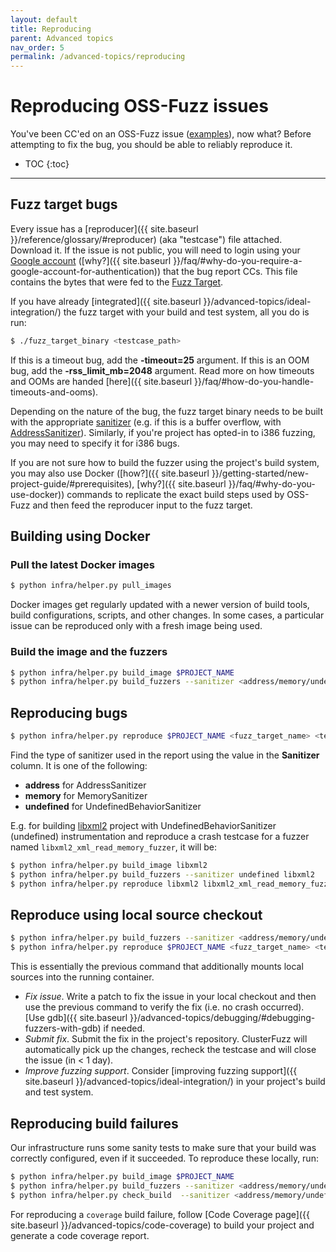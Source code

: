 ```yaml
---
layout: default
title: Reproducing
parent: Advanced topics
nav_order: 5
permalink: /advanced-topics/reproducing
---
```


# Reproducing OSS-Fuzz issues

You've been CC'ed on an OSS-Fuzz issue
([examples](https://bugs.chromium.org/p/oss-fuzz/issues/list?can=1&q=Type%3ABug%2CBug-Security)),
now what? Before attempting to fix the bug, you should be able to reliably
reproduce it. 

- TOC
{:toc}
---

## Fuzz target bugs
Every issue has a [reproducer]({{ site.baseurl }}/reference/glossary/#reproducer)
(aka "testcase") file attached.
Download it. If the issue is not public, you will need to login using your
[Google account](https://support.google.com/accounts/answer/176347?hl=en)
([why?]({{ site.baseurl }}/faq/#why-do-you-require-a-google-account-for-authentication))
that the bug report CCs.
This file contains the bytes that were fed to the [Fuzz Target](http://libfuzzer.info/#fuzz-target).

If you have already
[integrated]({{ site.baseurl }}/advanced-topics/ideal-integration/)
the fuzz target with your build and test system, all you do is run:
```bash
$ ./fuzz_target_binary <testcase_path>
```

If this is a timeout bug, add the **-timeout=25** argument.
If this is an OOM bug, add the **-rss_limit_mb=2048** argument.
Read more on how timeouts and OOMs are handed
[here]({{ site.baseurl }}/faq/#how-do-you-handle-timeouts-and-ooms).

Depending on the nature of the bug, the fuzz target binary needs to be built
with the appropriate [sanitizer](https://github.com/google/sanitizers)
(e.g. if this is a buffer overflow, with
[AddressSanitizer](http://clang.llvm.org/docs/AddressSanitizer.html)).
Similarly, if you're project has opted-in to i386 fuzzing, you may need to specify it for i386 bugs.

If you are not sure how to build the fuzzer using the project's build system,
you may also use Docker
([how?]({{ site.baseurl }}/getting-started/new-project-guide/#prerequisites),
[why?]({{ site.baseurl }}/faq/#why-do-you-use-docker)) commands 
to replicate the exact build steps used by OSS-Fuzz and then feed the reproducer
input to the fuzz target.

## Building using Docker

### Pull the latest Docker images

```bash
$ python infra/helper.py pull_images
```

  Docker images get regularly updated with a newer version of build tools, build
  configurations, scripts, and other changes. In some cases, a particular issue
  can be reproduced only with a fresh image being used.

### Build the image and the fuzzers

```bash
$ python infra/helper.py build_image $PROJECT_NAME
$ python infra/helper.py build_fuzzers --sanitizer <address/memory/undefined> $PROJECT_NAME
```

## Reproducing bugs
```bash
$ python infra/helper.py reproduce $PROJECT_NAME <fuzz_target_name> <testcase_path>
```
  
Find the type of sanitizer used in the report using the value in the
**Sanitizer** column. It is one of the following:
  * **address** for AddressSanitizer
  * **memory** for MemorySanitizer
  * **undefined** for UndefinedBehaviorSanitizer

E.g. for building [libxml2](https://github.com/google/oss-fuzz/tree/master/projects/libxml2)
project with UndefinedBehaviorSanitizer (undefined) instrumentation and
reproduce a crash testcase for a fuzzer named `libxml2_xml_read_memory_fuzzer`,
it will be: 

```bash
$ python infra/helper.py build_image libxml2
$ python infra/helper.py build_fuzzers --sanitizer undefined libxml2
$ python infra/helper.py reproduce libxml2 libxml2_xml_read_memory_fuzzer ~/Downloads/testcase
```

## Reproduce using local source checkout

```bash
$ python infra/helper.py build_fuzzers --sanitizer <address/memory/undefined> $PROJECT_NAME <source_path>
$ python infra/helper.py reproduce $PROJECT_NAME <fuzz_target_name> <testcase_path>
```

This is essentially the previous command that additionally mounts local sources
into the running container.

- *Fix issue*. Write a patch to fix the issue in your local checkout and then
   use the previous command to verify the fix (i.e. no crash occurred). 
   [Use gdb]({{ site.baseurl }}/advanced-topics/debugging/#debugging-fuzzers-with-gdb)
   if needed.
- *Submit fix*. Submit the fix in the project's repository. ClusterFuzz will
  automatically pick up the changes, recheck the testcase and will close the
  issue (in &lt; 1 day).
- *Improve fuzzing support*. Consider
   [improving fuzzing support]({{ site.baseurl }}/advanced-topics/ideal-integration/)
   in your project's build and test system.

## Reproducing build failures
Our infrastructure runs some sanity tests to make sure that your build was
correctly configured, even if it succeeded. To reproduce these locally, run:

```bash
$ python infra/helper.py build_image $PROJECT_NAME
$ python infra/helper.py build_fuzzers --sanitizer <address/memory/undefined> --engine <libfuzzer/afl/honggfuzz> $PROJECT_NAME
$ python infra/helper.py check_build  --sanitizer <address/memory/undefined> --engine <libfuzzer/afl/honggfuzz> $PROJECT_NAME <fuzz_target_name>
```

For reproducing a `coverage` build failure, follow
[Code Coverage page]({{ site.baseurl }}/advanced-topics/code-coverage) to build
your project and generate a code coverage report.
